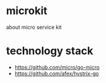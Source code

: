 # microkit
about micro service kit

# technology stack
* https://github.com/micro/go-micro
* https://github.com/afex/hystrix-go
